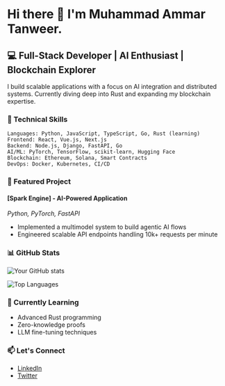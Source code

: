 # Hi there 👋 I'm Muhammad Ammar Tanweer.

## 💻 Full-Stack Developer | AI Enthusiast | Blockchain Explorer

I build scalable applications with a focus on AI integration and distributed systems. Currently diving deep into Rust and expanding my blockchain expertise.

### 🔭 Technical Skills

```
Languages: Python, JavaScript, TypeScript, Go, Rust (learning)
Frontend: React, Vue.js, Next.js
Backend: Node.js, Django, FastAPI, Go
AI/ML: PyTorch, TensorFlow, scikit-learn, Hugging Face
Blockchain: Ethereum, Solana, Smart Contracts
DevOps: Docker, Kubernetes, CI/CD
```

### 🚀 Featured Project

#### [Spark Engine] - AI-Powered Application
*Python, PyTorch, FastAPI*
- Implemented a multimodel system to build agentic AI flows
- Engineered scalable API endpoints handling 10k+ requests per minute




### 📊 GitHub Stats

![Your GitHub stats](https://github-readme-stats.vercel.app/api?username=MUHAMMAD-AMMAR-TANWEER&show_icons=true&theme=radical)

![Top Languages](https://github-readme-stats.vercel.app/api/top-langs/?username=MUHAMMAD-AMMAR-TANWEER&layout=compact&theme=radical)

### 🌱 Currently Learning
- Advanced Rust programming
- Zero-knowledge proofs
- LLM fine-tuning techniques

### 📫 Let's Connect
- [LinkedIn](https://www.linkedin.com/in/muhammadammartanweer/)
- [Twitter](https://x.com/Ammar7370)

